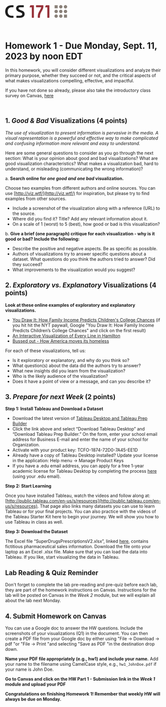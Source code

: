 <!-----
layout: lab
exclude: true
---
-->
<img src="cs171-logo.png" width="200">

&nbsp;

# Homework 1 - Due Monday, Sept. 11, 2023 by noon EDT

In this homework, you will consider different visualizations and analyze their primary purpose, whether they succeed or not, and the critical aspects of what makes visualizations compelling, effective, and impactful.

If you have not done so already, please also take the introductory class survey on Canvas, [here](https://canvas.harvard.edu/courses/123364/modules/items/1407007)

&nbsp;


## 1. *Good & Bad* Visualizations (4 points)


*The use of visualization to present information is pervasive in the media. A visual representation is a powerful and effective way to make complicated and confusing information more relevant and easy to understand.*

Here are some general questions to consider as you go through the next section: What is your opinion about good and bad visualizations? What are good visualization characteristics? What makes a visualization bad, hard to understand, or misleading (communicating the wrong information)?


a. **Search online for *one good and one bad* visualization.**

Choose two examples from different authors and online sources. You can use [http://viz.wtf/](http://viz.wtf/) for inspiration, but please try to find examples from other sources.

   * Include a screenshot of the visualization along with a reference (URL) to the source.
   * Where did you find it? Title? Add any relevant information about it.
   * On a scale of 1 (worst) to 5 (best), how good or bad is this visualization?

b. **Give a brief (one paragraph) critique for each visualization - why is it good or bad? Include the following:**

   * Describe the positive and negative aspects. Be as specific as possible.
   * Authors of visualizations try to answer specific questions about a dataset. What questions do you think the authors tried to answer? Did they succeed?
   * What improvements to the visualization would you suggest?

## 2. *Exploratory vs. Explanatory* Visualizations (4 points)

**Look at these online examples of exploratory and explanatory visualizations.**

* [You Draw It: How Family Income Predicts Children's College Chances](https://www.nytimes.com/interactive/2015/05/28/upshot/you-draw-it-how-family-income-affects-childrens-college-chances.html?_r=0&pagewanted=all)  (if you hit hit the NYT paywall, Google "You Draw It: How Family Income Predicts Children’s College Chances" and click on the first result)
* [An Interactive Visualization of Every Line in Hamilton ](https://pudding.cool/2017/03/hamilton/)
* [Bussed out - How America moves its homeless](https://www.theguardian.com/us-news/ng-interactive/2017/dec/20/bussed-out-america-moves-homeless-people-country-study)

For each of these visualizations, tell us:

* Is it exploratory or explanatory, and why do you think so?
* What question(s) about the data did the authors try to answer?
* What new insights did you learn from the visualization?
* Who is the likely audience of the visualization?
* Does it have a point of view or a message, and can you describe it?


## 3. *Prepare for next Week* (2 points)

**Step 1: Install Tableau and Download a Dataset**

* Download the latest version of [Tableau Desktop and Tableau Prep Builder](https://www.tableau.com/tft/activation)
* Click the link above and select “Download Tableau Desktop” and “Download Tableau Prep Builder.” On the form, enter your school email address for Business E-mail and enter the name of your school for Organization.
* Activate with your product key:  TCFO-1874-72D0-7A45-EE1D
* Already have a copy of Tableau Desktop installed? Update your license in the application: Help menu → Manage Product Keys
* If you have a .edu email address, you can apply for a free 1-year academic license for Tableau Desktop by completing the process [here](https://www.tableau.com/academic/students) (using your .edu email).

**Step 2: Start Learning**

Once you have installed Tableau, watch the videos and follow along at: [http://public.tableau.com/en-us/s/resources](http://public.tableau.com/en-us/s/resources). That page also links many datasets you can use to learn Tableau or for your final projects. You can also practice with the videos of the Tableau Starter Kit here to begin your journey. We will show you how to use Tableau in class as well.

**Step 3: Download the Dataset**

The Excel file “SuperDrugsPrescriptionsV2.xlsx”, linked [here](https://bit.ly/superdrugsprescriptionsV2), contains fictitious pharmaceutical sales information. Download the file onto your laptop as an Excel .xlsx file. Make sure that you can load the data into Tableau. If you like, start visualizing the data in Tableau.


## Lab Reading & Quiz Reminder

Don't forget to complete the lab pre-reading and pre-quiz before each lab, they are part of the homework instructions on Canvas. Instructions for the lab will be posted on Canvas in the *Week 2* module, but we will explain all about the lab next Monday.


## 4. Submit Homework on Canvas

You can use a Google doc to answer the HW questions. Include the screenshots of your visualizations (Q1) in the document. You can then create a PDF file from your Google doc by either using "File -> Download -> pdf "or "File -> Print "and selecting "Save as PDF "in the destination drop down.

**Name your PDF file appropriately (e.g., hw1) and include your name.** Add your name to the filename using CamelCase style, e.g., ```hw1_JohnDoe.pdf``` if your name is John Doe.

**Go to Canvas and click on the HW Part 1 - Submission link in the *Week 1* module and upload your PDF**

**Congratulations on finishing Homework 1! Remember that weekly HW will always be due on Monday.**
